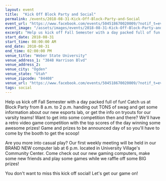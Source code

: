 ```yaml
---
layout: event
title:  "Kick Off Block Party and Social"
permalink: /events/2018-08-31-Kick-Off-Block-Party-and-Social
event_url: "https://www.facebook.com/events/504518670020009/?notif_t=event_calendar_create&notif_id=1534780320924501"
event_image: "/assets/images/events/2018-08-31-Kick-Off-Block-Party-and-Social.jpg"
excerpt: "Help us kick off Fall Semester with a day packed full of fun!"
start_date: 2018-08-31
start_time: 08:00:00 AM
end_date: 2018-08-31
end_time: 02:00:00 PM
venue_title: "Weber State University"
venue_address_1: "3848 Harrison Blvd"
venue_address_2:
venue_city: "Ogden"
venue_state: "Utah"
venue_zipcode: "84408"
venue_url: "https://www.facebook.com/events/504518670020009/?notif_t=event_calendar_create&notif_id=1534780320924501"
tags: social
---
```


Help us kick off Fall Semester with a day packed full of fun! Catch us at Block Party from 8 a.m. to 2 p.m. handing out TONS of swag and get some information about our new esports lab, or get the info on tryouts for our varsity teams! Want to get into some competition then and there? We'll have a retro video game competition with the top scores of the day winning some awesome prizes! Game and prizes to be announced day of so you'll have to come by the booth to get the scoop!

Are you more into casual play? Our first weekly meeting will be held in our BRAND NEW computer lab at 6 p.m. located in University Village's Community Center. Come check out our new gaming computers, make some new friends and play some games while we raffle off some BIG prizes!

You don't want to miss this kick off social! Let's get our game on!
